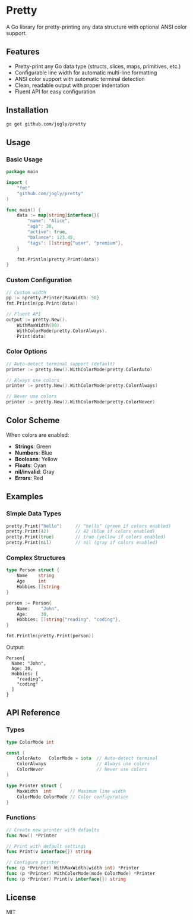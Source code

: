 # Pretty

A Go library for pretty-printing any data structure with optional ANSI color support.

## Features

- Pretty-print any Go data type (structs, slices, maps, primitives, etc.)
- Configurable line width for automatic multi-line formatting
- ANSI color support with automatic terminal detection
- Clean, readable output with proper indentation
- Fluent API for easy configuration

## Installation

```bash
go get github.com/jogly/pretty
```

## Usage

### Basic Usage

```go
package main

import (
    "fmt"
    "github.com/jogly/pretty"
)

func main() {
    data := map[string]interface{}{
        "name": "Alice",
        "age": 30,
        "active": true,
        "balance": 123.45,
        "tags": []string{"user", "premium"},
    }

    fmt.Println(pretty.Print(data))
}
```

### Custom Configuration

```go
// Custom width
pp := &pretty.Printer{MaxWidth: 50}
fmt.Println(pp.Print(data))

// Fluent API
output := pretty.New().
    WithMaxWidth(80).
    WithColorMode(pretty.ColorAlways).
    Print(data)
```

### Color Options

```go
// Auto-detect terminal support (default)
printer := pretty.New().WithColorMode(pretty.ColorAuto)

// Always use colors
printer := pretty.New().WithColorMode(pretty.ColorAlways)

// Never use colors
printer := pretty.New().WithColorMode(pretty.ColorNever)
```

## Color Scheme

When colors are enabled:
- **Strings**: Green
- **Numbers**: Blue
- **Booleans**: Yellow
- **Floats**: Cyan
- **nil/invalid**: Gray
- **Errors**: Red

## Examples

### Simple Data Types

```go
pretty.Print("hello")     // "hello" (green if colors enabled)
pretty.Print(42)          // 42 (blue if colors enabled)
pretty.Print(true)        // true (yellow if colors enabled)
pretty.Print(nil)         // nil (gray if colors enabled)
```

### Complex Structures

```go
type Person struct {
    Name    string
    Age     int
    Hobbies []string
}

person := Person{
    Name:    "John",
    Age:     30,
    Hobbies: []string{"reading", "coding"},
}

fmt.Println(pretty.Print(person))
```

Output:
```
Person{
  Name: "John",
  Age: 30,
  Hobbies: [
    "reading",
    "coding"
  ]
}
```

## API Reference

### Types

```go
type ColorMode int

const (
    ColorAuto   ColorMode = iota  // Auto-detect terminal
    ColorAlways                   // Always use colors
    ColorNever                    // Never use colors
)

type Printer struct {
    MaxWidth  int       // Maximum line width
    ColorMode ColorMode // Color configuration
}
```

### Functions

```go
// Create new printer with defaults
func New() *Printer

// Print with default settings
func Print(v interface{}) string

// Configure printer
func (p *Printer) WithMaxWidth(width int) *Printer
func (p *Printer) WithColorMode(mode ColorMode) *Printer
func (p *Printer) Print(v interface{}) string
```

## License

MIT